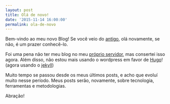 ```yaml
---
layout: post
title: Olá de novo!
date: '2015-11-14 16:00:00'
permalink: ola-de-novo
---
```


Bem-vindo ao meu novo Blog! Se você veio do [antigo](https://allanvital.wordpress.com/), olá novamente, se não, é um prazer conhecê-lo.

Foi uma pena não ter meu blog no meu [próprio servidor](http://allanvital.com/), mas consertei isso agora. Além disso, não estou mais usando o wordpress em favor de [Hugo](http://gohugo.io/)! (agora usando o [jekyll](https://jekyllrb.com/))

Muito tempo se passou desde os meus últimos posts, e acho que evoluí muito nesse período. Meus posts serão, novamente, sobre tecnologia, ferramentas e metodologias.

Abração!